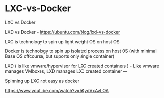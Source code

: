 # LXC-vs-Docker
LXC vs Docker


LXD vs Docker - https://ubuntu.com/blog/lxd-vs-docker

LXC is technology to spin up light weight OS on host OS 

Docker is technology to spin up isolated process on host OS (with minimal Base OS offcourse, but suports only single container)

LXD ( is like vmware/hypervisor for LXC created containers ) - Like vmware manages VMboxes, LXD manages LXC created container — 

Spinning up LXC not easy as docker 

https://www.youtube.com/watch?v=5KydVxAvLOA

